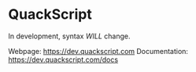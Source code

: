# QuackScript
In development, syntax *WILL* change.

Webpage: https://dev.quackscript.com
Documentation: https://dev.quackscript.com/docs